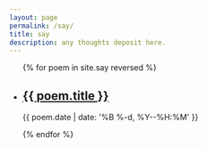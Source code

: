 ```yaml
---
layout: page
permalink: /say/
title: say
description: any thoughts deposit here.
---
```


<ul class="post-list">
{% for poem in site.say reversed %}
    <li>
        <h2><a class="poem-title" href="{{ poem.url | prepend: site.baseurl }}">{{ poem.title }}</a></h2>
        <p class="post-meta">{{ poem.date | date: '%B %-d, %Y--%H:%M' }}</p>
      </li>
{% endfor %}
</ul>